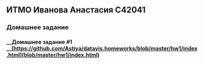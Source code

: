 ## __ИТМО Иванова Анастасия С42041__
### __Домашнее задание__
#### __Домашнее задание #1 __[https://github.com/Astiya/datavis.homeworks/blob/master/hw1/index.html](blob/master/hw1/index.html)
